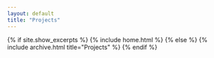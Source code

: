 ```yaml
---
layout: default
title: "Projects"
---
```



{% if site.show_excerpts %}
  {% include home.html %}
{% else %}
  {% include archive.html title="Projects" %}
{% endif %}
